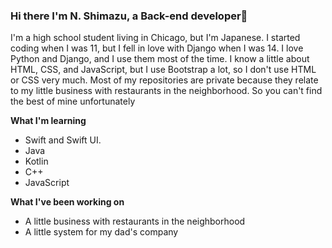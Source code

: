 ### Hi there I'm N. Shimazu, a Back-end developer👋

I'm a high school student living in Chicago, but I'm Japanese.
I started coding when I was 11, but I fell in love with Django when I was 14.
I love Python and Django, and I use them most of the time.
I know a little about HTML, CSS, and JavaScript, but I use Bootstrap a lot, so I don't use HTML or CSS very much.
Most of my repositories are private because they relate to my little business with restaurants in the neighborhood. So you can't find the best of mine unfortunately


**What I'm learning**
 - Swift and Swift UI.
 - Java
 - Kotlin
 - C++
 - JavaScript

**What I've been working on**
 - A little business with restaurants in the neighborhood
 - A little system for my dad's company
<!--
**bichanna/bichanna** is a ✨ _special_ ✨ repository because its `README.md` (this file) appears on your GitHub profile.

Here are some ideas to get you started:

- 🔭 I’m currently working on ...
- 🌱 I’m currently learning ...
- 👯 I’m looking to collaborate on ...
- 🤔 I’m looking for help with ...
- 💬 Ask me about ...
- 📫 How to reach me: ...
- 😄 Pronouns: ...
- ⚡ Fun fact: ...
-->
